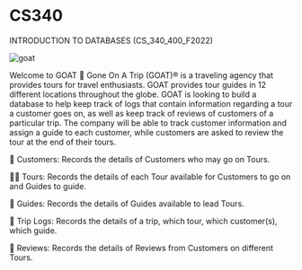 # CS340
INTRODUCTION TO DATABASES (CS_340_400_F2022)


![goat](https://user-images.githubusercontent.com/28117713/194739527-557bc7be-7d9d-4ff0-ac14-f87150edffdf.png)

Welcome to GOAT 🐐
Gone On A Trip (GOAT)® is a traveling agency that provides tours for travel enthusiasts. GOAT provides tour guides in 12 different locations throughout the globe. GOAT is looking to build a database to help keep track of logs that contain information regarding a tour a customer goes on, as well as keep track of reviews of customers of a particular trip. The company will be able to track customer information and assign a guide to each customer, while customers are asked to review the tour at the end of their tours.

🧑 Customers: Records the details of Customers who may go on Tours.

🚵‍♀️ Tours: Records the details of each Tour available for Customers to go on and Guides to guide.

🐹 Guides: Records the details of Guides available to lead Tours.

🧾 Trip Logs: Records the details of a trip, which tour, which customer(s), which guide.

💌 Reviews: Records the details of Reviews from Customers on different Tours.

